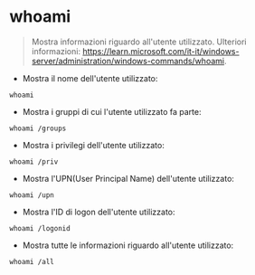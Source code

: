 # whoami

> Mostra informazioni riguardo all'utente utilizzato.
> Ulteriori informazioni: <https://learn.microsoft.com/it-it/windows-server/administration/windows-commands/whoami>.

- Mostra il nome dell'utente utilizzato:

`whoami`

- Mostra i gruppi di cui l'utente utilizzato fa parte:

`whoami /groups`

- Mostra i privilegi dell'utente utilizzato:

`whoami /priv`

- Mostra l'UPN(User Principal Name) dell'utente utilizzato:

`whoami /upn`

- Mostra l'ID di logon dell'utente utilizzato:

`whoami /logonid`

- Mostra tutte le informazioni riguardo all'utente utilizzato:

`whoami /all`
